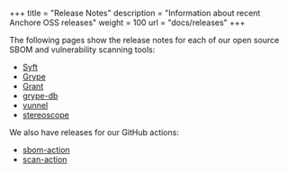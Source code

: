 +++
title = "Release Notes"
description = "Information about recent Anchore OSS releases"
weight = 100
url = "docs/releases"
+++

The following pages show the release notes for each of our open source SBOM and vulnerability scanning tools:

- [Syft](/docs/releases/syft/)
- [Grype](/docs/releases/grype/)
- [Grant](/docs/releases/grant/)
- [grype-db](/docs/releases/grype-db/)
- [vunnel](/docs/releases/vunnel/)
- [stereoscope](/docs/releases/stereoscope/)

We also have releases for our GitHub actions:

- [sbom-action](/docs/releases/sbom-action/)
- [scan-action](/docs/releases/scan-action/)